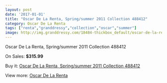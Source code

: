```yaml
---
layout: post
date: '2017-01-01'
title: "Oscar De La Renta, Spring/summer 2011 Collection 488412"
category: Oscar De La Renta
tags: ["renta","granddressy","collection","oscar","summer"]
image: http://img.granddressy.com/18484-thickbox_default/oscar-de-la-renta-spring-summer-2011-collection-488412.jpg
---
```

Oscar De La Renta, Spring/summer 2011 Collection 488412

On Sales: **$315.99**
<a href="https://www.granddressy.com/en/oscar-de-la-renta/17467-oscar-de-la-renta-spring-summer-2011-collection-488412.html"><amp-img layout="responsive" width="600" height="600" src="//img.granddressy.com/18484-thickbox_default/oscar-de-la-renta-spring-summer-2011-collection-488412.jpg" alt="Oscar De La Renta, Spring/summer 2011 Collection 488412 0" /></a>

Buy it: [Oscar De La Renta, Spring/summer 2011 Collection 488412](https://www.granddressy.com/en/oscar-de-la-renta/17467-oscar-de-la-renta-spring-summer-2011-collection-488412.html "Oscar De La Renta, Spring/summer 2011 Collection 488412")

View more: [Oscar De La Renta](https://www.granddressy.com/en/90-oscar-de-la-renta "Oscar De La Renta")